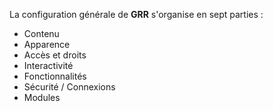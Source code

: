 La configuration générale de **GRR** s'organise en sept parties :
* Contenu
* Apparence
* Accès et droits
* Interactivité
* Fonctionnalités
* Sécurité / Connexions
* Modules